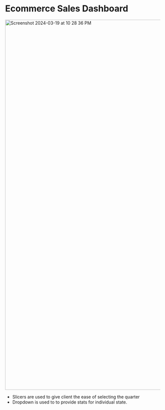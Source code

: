 <h1> Ecommerce Sales Dashboard</h1>
<img width="1196" alt="Screenshot 2024-03-19 at 10 28 36 PM" src="https://github.com/Dhruv110903/Ecommerce-Sales-Dashboard/assets/93207042/6d24226d-9847-459d-a247-0e9d7cdd5a1a">


<ul>
  <li>Slicers are used to give client the ease of selecting the quarter</li>
  <li>Dropdown is used to to provide stats for individual state.</li>
</ul>
